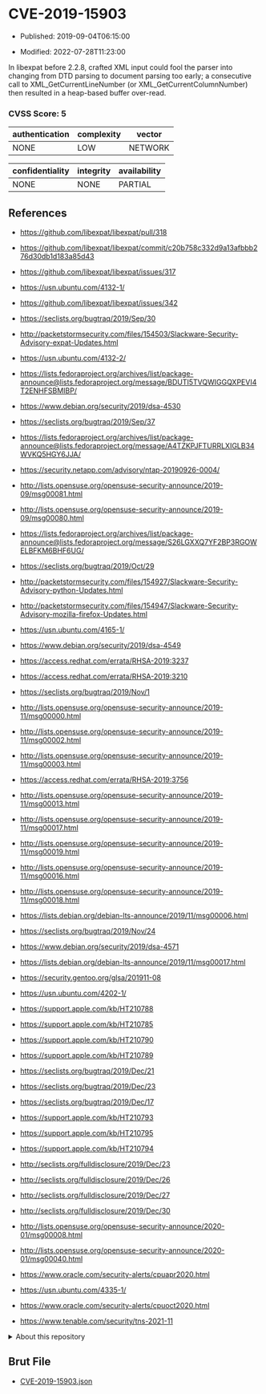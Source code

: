 # CVE-2019-15903

- Published: 2019-09-04T06:15:00

- Modified: 2022-07-28T11:23:00

In libexpat before 2.2.8, crafted XML input could fool the parser into changing from DTD parsing to document parsing too early; a consecutive call to XML_GetCurrentLineNumber (or XML_GetCurrentColumnNumber) then resulted in a heap-based buffer over-read.

### CVSS Score: **5**

| authentication | complexity | vector |
| --- | --- | --- |
| NONE | LOW | NETWORK |

| confidentiality | integrity | availability |
| --- | --- | --- |
| NONE | NONE | PARTIAL |

## References

* https://github.com/libexpat/libexpat/pull/318

* https://github.com/libexpat/libexpat/commit/c20b758c332d9a13afbbb276d30db1d183a85d43

* https://github.com/libexpat/libexpat/issues/317

* https://usn.ubuntu.com/4132-1/

* https://github.com/libexpat/libexpat/issues/342

* https://seclists.org/bugtraq/2019/Sep/30

* http://packetstormsecurity.com/files/154503/Slackware-Security-Advisory-expat-Updates.html

* https://usn.ubuntu.com/4132-2/

* https://lists.fedoraproject.org/archives/list/package-announce@lists.fedoraproject.org/message/BDUTI5TVQWIGGQXPEVI4T2ENHFSBMIBP/

* https://www.debian.org/security/2019/dsa-4530

* https://seclists.org/bugtraq/2019/Sep/37

* https://lists.fedoraproject.org/archives/list/package-announce@lists.fedoraproject.org/message/A4TZKPJFTURRLXIGLB34WVKQ5HGY6JJA/

* https://security.netapp.com/advisory/ntap-20190926-0004/

* http://lists.opensuse.org/opensuse-security-announce/2019-09/msg00081.html

* http://lists.opensuse.org/opensuse-security-announce/2019-09/msg00080.html

* https://lists.fedoraproject.org/archives/list/package-announce@lists.fedoraproject.org/message/S26LGXXQ7YF2BP3RGOWELBFKM6BHF6UG/

* https://seclists.org/bugtraq/2019/Oct/29

* http://packetstormsecurity.com/files/154927/Slackware-Security-Advisory-python-Updates.html

* http://packetstormsecurity.com/files/154947/Slackware-Security-Advisory-mozilla-firefox-Updates.html

* https://usn.ubuntu.com/4165-1/

* https://www.debian.org/security/2019/dsa-4549

* https://access.redhat.com/errata/RHSA-2019:3237

* https://access.redhat.com/errata/RHSA-2019:3210

* https://seclists.org/bugtraq/2019/Nov/1

* http://lists.opensuse.org/opensuse-security-announce/2019-11/msg00000.html

* http://lists.opensuse.org/opensuse-security-announce/2019-11/msg00002.html

* http://lists.opensuse.org/opensuse-security-announce/2019-11/msg00003.html

* https://access.redhat.com/errata/RHSA-2019:3756

* http://lists.opensuse.org/opensuse-security-announce/2019-11/msg00013.html

* http://lists.opensuse.org/opensuse-security-announce/2019-11/msg00017.html

* http://lists.opensuse.org/opensuse-security-announce/2019-11/msg00019.html

* http://lists.opensuse.org/opensuse-security-announce/2019-11/msg00016.html

* http://lists.opensuse.org/opensuse-security-announce/2019-11/msg00018.html

* https://lists.debian.org/debian-lts-announce/2019/11/msg00006.html

* https://seclists.org/bugtraq/2019/Nov/24

* https://www.debian.org/security/2019/dsa-4571

* https://lists.debian.org/debian-lts-announce/2019/11/msg00017.html

* https://security.gentoo.org/glsa/201911-08

* https://usn.ubuntu.com/4202-1/

* https://support.apple.com/kb/HT210788

* https://support.apple.com/kb/HT210785

* https://support.apple.com/kb/HT210790

* https://support.apple.com/kb/HT210789

* https://seclists.org/bugtraq/2019/Dec/21

* https://seclists.org/bugtraq/2019/Dec/23

* https://seclists.org/bugtraq/2019/Dec/17

* https://support.apple.com/kb/HT210793

* https://support.apple.com/kb/HT210795

* https://support.apple.com/kb/HT210794

* http://seclists.org/fulldisclosure/2019/Dec/23

* http://seclists.org/fulldisclosure/2019/Dec/26

* http://seclists.org/fulldisclosure/2019/Dec/27

* http://seclists.org/fulldisclosure/2019/Dec/30

* http://lists.opensuse.org/opensuse-security-announce/2020-01/msg00008.html

* http://lists.opensuse.org/opensuse-security-announce/2020-01/msg00040.html

* https://www.oracle.com/security-alerts/cpuapr2020.html

* https://usn.ubuntu.com/4335-1/

* https://www.oracle.com/security-alerts/cpuoct2020.html

* https://www.tenable.com/security/tns-2021-11

<details>
<summary>About this repository</summary> 

  This repository is part of the project [Live Hack CVE](https://github.com/Live-Hack-CVE). Main website can be found [www.live-hack.org](https://www.live-hack.org) 
  
  Made by [Sn0wAlice](https://github.com/Sn0wAlice) for the people that care about security and need to have a feed of the latest CVEs. Hope you enjoy it, don't forget to star the repo and follow me on [Twitter](https://twitter.com/Sn0wAlice) and [Github](https://github.com/Sn0wAlice). And that is my [personnal website](https://www.alice-snow.me/)

  - [Home Page](https://github.com/Live-Hack-CVE)
  - [Framework](https://github.com/Live-Hack-CVE/cve-framework)
  - [CVE database](https://github.com/Live-Hack-CVE/full_database)
  - [Changelog](https://github.com/Live-Hack-CVE/Changelog)
</details>

## Brut File

* [CVE-2019-15903.json](https://raw.githubusercontent.com/Live-Hack-CVE/full_database/main/cves/2019/CVE-2019-15903.json)


